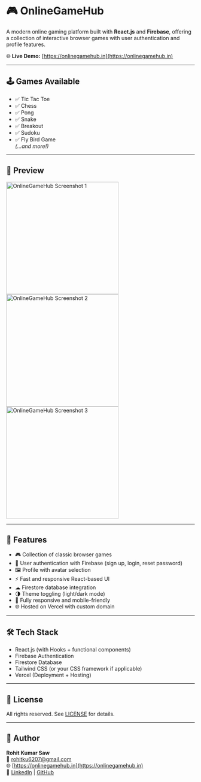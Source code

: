 # 🎮 OnlineGameHub  

A modern online gaming platform built with **React.js** and **Firebase**, offering a collection of interactive browser games with user authentication and profile features.  

🌐 **Live Demo:** [https://onlinegamehub.in](https://onlinegamehub.in)

---

## 🕹️ **Games Available**
- ✅ Tic Tac Toe
- ✅ Chess
- ✅ Pong
- ✅ Snake
- ✅ Breakout
- ✅ Sudoku
- ✅ Fly Bird Game  
*(...and more!)*  

---

## 📸 **Preview**
<img src="assets/images/001.png" alt="OnlineGameHub Screenshot 1" width="300"/>
<img src="assets/images/002.png" alt="OnlineGameHub Screenshot 2" width="300"/>
<img src="assets/images/003.png" alt="OnlineGameHub Screenshot 3" width="300"/>

---

## 🚀 **Features**
- 🎮 Collection of classic browser games  
- 🔑 User authentication with Firebase (sign up, login, reset password)  
- 🖼️ Profile with avatar selection  
- ⚡ Fast and responsive React-based UI  
- ☁ Firestore database integration  
- 🌗 Theme toggling (light/dark mode)  
- 📱 Fully responsive and mobile-friendly  
- 🌐 Hosted on Vercel with custom domain  

---

## 🛠 **Tech Stack**
- React.js (with Hooks + functional components)  
- Firebase Authentication  
- Firestore Database  
- Tailwind CSS (or your CSS framework if applicable)  
- Vercel (Deployment + Hosting)

---

## 📜 **License**
All rights reserved. See [LICENSE](LICENSE) for details.

---

## 🙌 **Author**
**Rohit Kumar Saw**  
📧 [rohitku6207@gmail.com](mailto:rohitku6207@gmail.com)  
🌐 [https://onlinegamehub.in](https://onlinegamehub.in)  
💼 [LinkedIn](https://www.linkedin.com/in/rohit-kumar-saw6207) | [GitHub](https://github.com/Rohitsaw6207)
